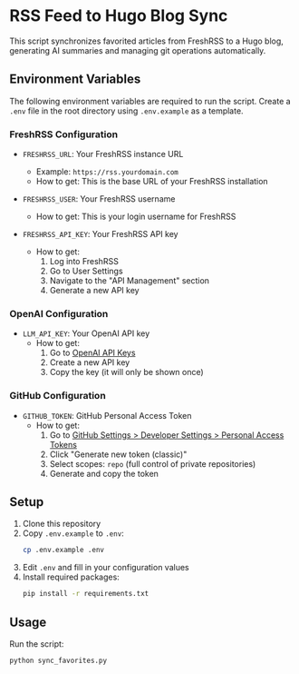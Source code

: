 # RSS Feed to Hugo Blog Sync

This script synchronizes favorited articles from FreshRSS to a Hugo blog, generating AI summaries and managing git operations automatically.

## Environment Variables

The following environment variables are required to run the script. Create a `.env` file in the root directory using `.env.example` as a template.

### FreshRSS Configuration

- `FRESHRSS_URL`: Your FreshRSS instance URL
  - Example: `https://rss.yourdomain.com`
  - How to get: This is the base URL of your FreshRSS installation

- `FRESHRSS_USER`: Your FreshRSS username
  - How to get: This is your login username for FreshRSS

- `FRESHRSS_API_KEY`: Your FreshRSS API key
  - How to get: 
    1. Log into FreshRSS
    2. Go to User Settings
    3. Navigate to the "API Management" section
    4. Generate a new API key

### OpenAI Configuration

- `LLM_API_KEY`: Your OpenAI API key
  - How to get:
    1. Go to [OpenAI API Keys](https://platform.openai.com/api-keys)
    2. Create a new API key
    3. Copy the key (it will only be shown once)

### GitHub Configuration

- `GITHUB_TOKEN`: GitHub Personal Access Token
  - How to get:
    1. Go to [GitHub Settings > Developer Settings > Personal Access Tokens](https://github.com/settings/tokens)
    2. Click "Generate new token (classic)"
    3. Select scopes: `repo` (full control of private repositories)
    4. Generate and copy the token

## Setup

1. Clone this repository
2. Copy `.env.example` to `.env`:
   ```bash
   cp .env.example .env
   ```
3. Edit `.env` and fill in your configuration values
4. Install required packages:
   ```bash
   pip install -r requirements.txt
   ```

## Usage

Run the script:
```bash
python sync_favorites.py
```
